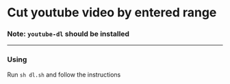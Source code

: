 # Cut youtube video by entered range

### Note: `youtube-dl` should be installed

------

### Using
Run `sh dl.sh` and follow the instructions

